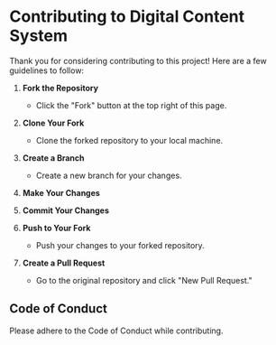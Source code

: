 # Contributing to Digital Content System

Thank you for considering contributing to this project! Here are a few guidelines to follow:

1. **Fork the Repository**
   - Click the "Fork" button at the top right of this page.

2. **Clone Your Fork**
   - Clone the forked repository to your local machine.

3. **Create a Branch**
   - Create a new branch for your changes.

4. **Make Your Changes**

5. **Commit Your Changes**

6. **Push to Your Fork**
   - Push your changes to your forked repository.

7. **Create a Pull Request**
   - Go to the original repository and click "New Pull Request."

## Code of Conduct

Please adhere to the Code of Conduct while contributing.
